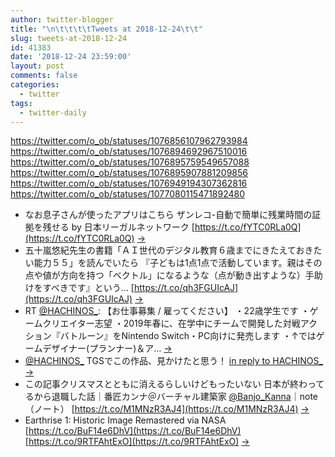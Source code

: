 ```yaml
---
author: twitter-blogger
title: "\n\t\t\t\tTweets at 2018-12-24\t\t"
slug: tweets-at-2018-12-24
id: 41383
date: '2018-12-24 23:59:00'
layout: post
comments: false
categories:
  - twitter
tags:
  - twitter-daily
---
```


https://twitter.com/o_ob/statuses/1076856107962793984 https://twitter.com/o_ob/statuses/1076894692967510016 https://twitter.com/o_ob/statuses/1076895759549657088 https://twitter.com/o_ob/statuses/1076895907881209856 https://twitter.com/o_ob/statuses/1076949194307362816 https://twitter.com/o_ob/statuses/1077080115471892480  

*   なお息子さんが使ったアプリはこちら ザンレコ-自動で簡単に残業時間の証拠を残せる by 日本リーガルネットワーク [https://t.co/fYTC0RLa0Q](https://t.co/fYTC0RLa0Q) [->](https://twitter.com/o_ob/statuses/1076856107962793984)
*   五十嵐悠紀先生の書籍「ＡＩ世代のデジタル教育６歳までにきたえておきたい能力５５」を読んでいたら 『子どもは1点1点で活動しています。親はその点や値が方向を持つ「ベクトル」になるような（点が動き出すような）手助けをすべきです』という… [https://t.co/qh3FGUIcAJ](https://t.co/qh3FGUIcAJ) [->](https://twitter.com/o_ob/statuses/1076894692967510016)
*   RT [@HACHINOS_](https://twitter.com/HACHINOS_): 【お仕事募集 / 雇ってください】 ・22歳学生です ・ゲームクリエイター志望 ・2019年春に、在学中にチームで開発した対戦アクション『バトルーン』をNintendo Switch・PC向けに発売します ・↑ではゲームデザイナー(プランナー)＆ア… [->](https://twitter.com/o_ob/statuses/1076895759549657088)
*   [@HACHINOS_](https://twitter.com/HACHINOS_) TGSでこの作品、見かけたと思う！ [in reply to HACHINOS_](https://twitter.com/HACHINOS_/statuses/1076774781494616065) [->](https://twitter.com/o_ob/statuses/1076895907881209856)
*   この記事クリスマスとともに消えるらしいけどもったいない 日本が終わってるから退職した話｜番匠カンナ＠バーチャル建築家 [@Banjo_Kanna](https://twitter.com/Banjo_Kanna)｜note（ノート） [https://t.co/M1MNzR3AJ4](https://t.co/M1MNzR3AJ4) [->](https://twitter.com/o_ob/statuses/1076949194307362816)
*   Earthrise 1: Historic Image Remastered via NASA [https://t.co/BuF14e6DhV](https://t.co/BuF14e6DhV) [https://t.co/9RTFAhtExO](https://t.co/9RTFAhtExO) [->](https://twitter.com/o_ob/statuses/1077080115471892480)
